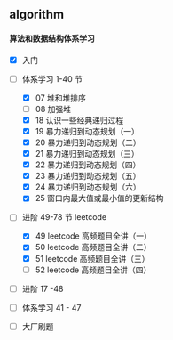 ## algorithm

#### 算法和数据结构体系学习

+ [x] 入门

+ [ ] 体系学习 1-40 节
    + [x] 07 堆和堆排序
    + [ ] 08 加强堆
    + [x] 18 认识一些经典递归过程
    + [x] 19 暴力递归到动态规划（一）
    + [x] 20 暴力递归到动态规划（二）
    + [x] 21 暴力递归到动态规划（三）
    + [x] 22 暴力递归到动态规划（四）
    + [x] 23 暴力递归到动态规划（五）
    + [x] 24 暴力递归到动态规划（六）
    + [x] 25 窗口内最大值或最小值的更新结构

+ [ ] 进阶 49-78 节 leetcode
    + [x] 49 leetcode 高频题目全讲（一）
    + [x] 50 leetcode 高频题目全讲（二）
    + [x] 51 leetcode 高频题目全讲（三）
    + [ ] 52 leetcode 高频题目全讲（四）

+ [ ] 进阶 17 -48

+ [ ] 体系学习 41 - 47

+ [ ] 大厂刷题
